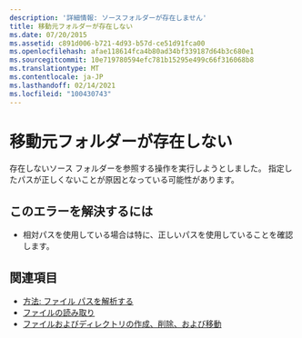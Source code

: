 ```yaml
---
description: '詳細情報: ソースフォルダーが存在しません'
title: 移動元フォルダーが存在しない
ms.date: 07/20/2015
ms.assetid: c891d006-b721-4d93-b57d-ce51d91fca00
ms.openlocfilehash: afae118614fca4b80ad34bf339187d64b3c680e1
ms.sourcegitcommit: 10e719780594efc781b15295e499c66f316068b8
ms.translationtype: MT
ms.contentlocale: ja-JP
ms.lasthandoff: 02/14/2021
ms.locfileid: "100430743"
---
```

# <a name="the-source-folder-does-not-exist"></a>移動元フォルダーが存在しない

存在しないソース フォルダーを参照する操作を実行しようとしました。 指定したパスが正しくないことが原因となっている可能性があります。  
  
## <a name="to-correct-this-error"></a>このエラーを解決するには  
  
- 相対パスを使用している場合は特に、正しいパスを使用していることを確認します。  
  
## <a name="see-also"></a>関連項目

- [方法: ファイル パスを解析する](../developing-apps/programming/drives-directories-files/how-to-parse-file-paths.md)
- [ファイルの読み取り](../developing-apps/programming/drives-directories-files/reading-from-files.md)
- [ファイルおよびディレクトリの作成、削除、および移動](../developing-apps/programming/drives-directories-files/creating-deleting-and-moving-files-and-directories.md)

